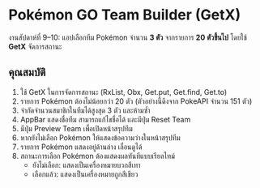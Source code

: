 # Pokémon GO Team Builder (GetX)

งานสัปดาห์ที่ 9–10: แอปเลือกทีม Pokémon จำนวน **3 ตัว** จากรายการ **20 ตัวขึ้นไป** โดยใช้ **GetX** จัดการสถานะ

## คุณสมบัติ
1. ใช้ GetX ในการจัดการสถานะ (RxList, Obx, Get.put, Get.find, Get.to)
2. รายการ Pokémon ต้องไม่น้อยกว่า 20 ตัว (ตัวอย่างนี้ดึงจาก PokeAPI จำนวน 151 ตัว)
3. จำกัดจำนวนสมาชิกในทีมได้สูงสุด 3 ตัว และห้ามซ้ำ
4. AppBar แสดงชื่อทีม สามารถแก้ไขชื่อได้ และมีปุ่ม Reset Team
5. มีปุ่ม Preview Team เพื่อเปิดหน้าสรุปทีม
6. หากยังไม่เลือก Pokémon ให้แสดงข้อความว่างในหน้าสรุปทีม
7. รายการ Pokémon แสดงอยู่ด้านล่าง เลื่อนดูได้
8. สถานะการเลือก Pokémon ต้องแสดงผลทันทีแบบเรียลไทม์  
   - ยังไม่เลือก: แสดงเป็นเครื่องหมายบวกสีเทา  
   - เลือกแล้ว: แสดงเป็นเครื่องหมายถูกสีเขียว




